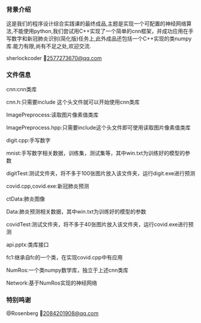 ### 背景介绍

这是我们的程序设计综合实践课的最终成品,主题是实现一个可配置的神经网络算法,不能使用python,我们尝试用C++实现了一个简单的cnn框架，并成功应用在手写数字和新冠肺炎识别(简化版)任务上,此外成品还包括一个C++实现的类numpy库.能力有限,尚有不足之处,欢迎交流.

sherlockcoder :email:2577273670@qq.com

### 文件信息

cnn:cnn类库

cnn.h:只需要include 这个头文件就可以开始使用cnn类库

ImagePreprocess:读取图片像素值类库

ImagePreprocess.hpp:只需要include这个头文件即可使用读取图片像素值类库

digit.cpp:手写数字

mnist:手写数字相关数据，训练集，测试集等，其中win.txt为训练好的模型的参数

digitTest:测试文件夹，将不多于100张图片放入该文件夹，运行digit.exe进行预测

covid.cpp,covid.exe:新冠肺炎预测

ctData:肺炎图像

Data:肺炎预测相关数据，其中win.txt为训练好的模型的参数

covidTest:测试文件夹，将不多于40张图片放入该文件夹，运行covid.exe进行预测

api.pptx:类库接口

fc1:继承自fc的一个类，在实现covid.cpp中有应用

NumRos:一个类numpy数学库，独立于上述cnn类库

Network:基于NumRos实现的神经网络

### 特别鸣谢
@Rosenberg :email:2084201908@qq.com













 
